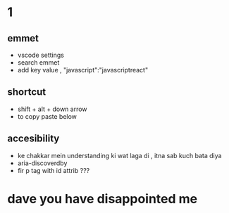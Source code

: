 # 1
## emmet
- vscode settings 
- search emmet
- add key value , "javascript":"javascriptreact"
## shortcut
- shift + alt + down arrow 
- to copy paste below
## accesibility 
- ke chakkar mein understanding ki wat laga di , itna sab kuch bata diya
- aria-discoverdby
- fir p tag with id attrib ???
# dave you have disappointed me
